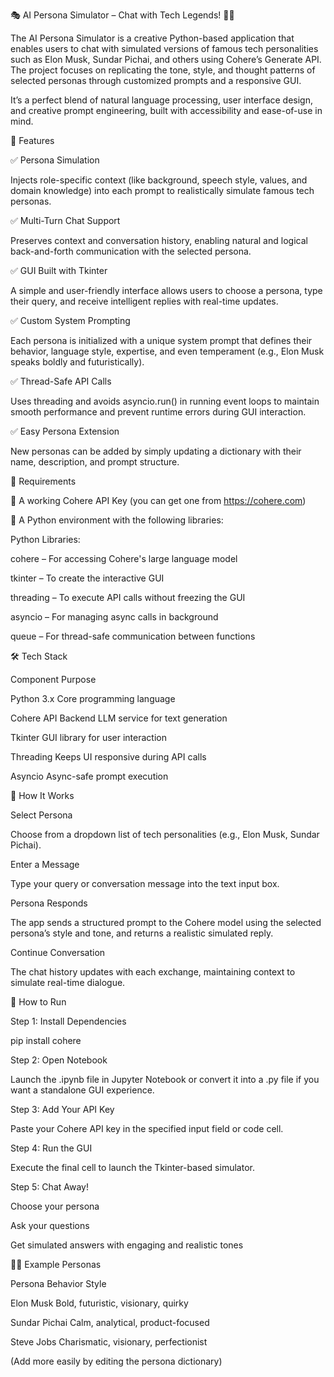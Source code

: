 🎭 AI Persona Simulator – Chat with Tech Legends! 🤖💬

The AI Persona Simulator is a creative Python-based application that enables users to chat with simulated versions of famous tech personalities such as Elon Musk, Sundar Pichai, and others using Cohere’s Generate API. The project focuses on replicating the tone, style, and thought patterns of selected personas through customized prompts and a responsive GUI.

It’s a perfect blend of natural language processing, user interface design, and creative prompt engineering, built with accessibility and ease-of-use in mind.

📌 Features

✅ Persona Simulation

Injects role-specific context (like background, speech style, values, and domain knowledge) into each prompt to realistically simulate famous tech personas.

✅ Multi-Turn Chat Support

Preserves context and conversation history, enabling natural and logical back-and-forth communication with the selected persona.

✅ GUI Built with Tkinter

A simple and user-friendly interface allows users to choose a persona, type their query, and receive intelligent replies with real-time updates.

✅ Custom System Prompting

Each persona is initialized with a unique system prompt that defines their behavior, language style, expertise, and even temperament (e.g., Elon Musk speaks boldly and futuristically).

✅ Thread-Safe API Calls

Uses threading and avoids asyncio.run() in running event loops to maintain smooth performance and prevent runtime errors during GUI interaction.

✅ Easy Persona Extension

New personas can be added by simply updating a dictionary with their name, description, and prompt structure.



📂 Requirements

🔸 A working Cohere API Key (you can get one from https://cohere.com)

🔸 A Python environment with the following libraries:


Python Libraries:

cohere – For accessing Cohere's large language model

tkinter – To create the interactive GUI

threading – To execute API calls without freezing the GUI

asyncio – For managing async calls in background

queue – For thread-safe communication between functions



🛠️ Tech Stack

Component	Purpose

Python 3.x	Core programming language

Cohere API	Backend LLM service for text generation

Tkinter	GUI library for user interaction

Threading	Keeps UI responsive during API calls

Asyncio	Async-safe prompt execution


🧠 How It Works

Select Persona

Choose from a dropdown list of tech personalities (e.g., Elon Musk, Sundar Pichai).


Enter a Message

Type your query or conversation message into the text input box.

Persona Responds

The app sends a structured prompt to the Cohere model using the selected persona’s style and tone, and returns a realistic simulated reply.

Continue Conversation

The chat history updates with each exchange, maintaining context to simulate real-time dialogue.


🚀 How to Run

Step 1: Install Dependencies

pip install cohere

Step 2: Open Notebook

Launch the .ipynb file in Jupyter Notebook or convert it into a .py file if you want a standalone GUI experience.

Step 3: Add Your API Key

Paste your Cohere API key in the specified input field or code cell.

Step 4: Run the GUI

Execute the final cell to launch the Tkinter-based simulator.

Step 5: Chat Away!

Choose your persona

Ask your questions

Get simulated answers with engaging and realistic tones



👨‍💻 Example Personas

Persona	Behavior Style

Elon Musk	Bold, futuristic, visionary, quirky

Sundar Pichai	Calm, analytical, product-focused

Steve Jobs	Charismatic, visionary, perfectionist

(Add more easily by editing the persona dictionary)	
